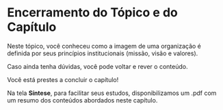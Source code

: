 # Encerramento do Tópico e do Capítulo

Neste tópico, você conheceu como a imagem de uma organização é definida por seus princípios institucionais (missão, visão e valores).

Caso ainda tenha dúvidas, você pode voltar e rever o conteúdo.

Você está prestes a concluir o capítulo!

Na tela **Síntese**, para facilitar seus estudos, disponibilizamos um .pdf com um resumo dos conteúdos abordados neste capítulo.